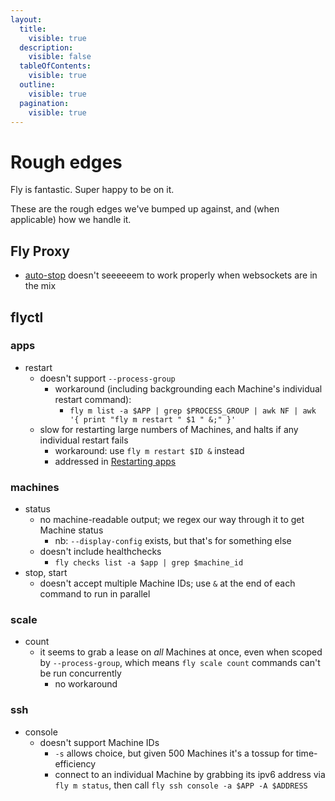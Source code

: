 ```yaml
---
layout:
  title:
    visible: true
  description:
    visible: false
  tableOfContents:
    visible: true
  outline:
    visible: true
  pagination:
    visible: true
---
```


# Rough edges

Fly is fantastic. Super happy to be on it.

These are the rough edges we've bumped up against, and (when applicable) how we handle it.

## Fly Proxy

* [auto-stop](https://fly.io/docs/apps/autostart-stop) doesn't seeeeeem to work properly when websockets are in the mix

## flyctl

### apps

* restart
  * doesn't support `--process-group`
    * workaround (including backgrounding each Machine's individual restart command):
      * `fly m list -a $APP | grep $PROCESS_GROUP | awk NF | awk '{ print "fly m restart " $1 " &;" }'`
  * slow for restarting large numbers of Machines, and halts if any individual restart fails
    * workaround: use `fly m restart $ID &` instead
    * addressed in [Restarting apps](restarting-apps.md)

### machines

* status
  * no machine-readable output; we regex our way through it to get Machine status
    * nb: `--display-config` exists, but that's for something else
  * doesn't include healthchecks
    * `fly checks list -a $app | grep $machine_id`
* stop, start
  * doesn't accept multiple Machine IDs; use `&` at the end of each command to run in parallel

### scale

* count
  * it seems to grab a lease on _all_ Machines at once, even when scoped by `--process-group`, which means `fly scale count` commands can't be run concurrently
    * no workaround

### ssh

* console
  * doesn't support Machine IDs
    * `-s` allows choice, but given 500 Machines it's a tossup for time-efficiency
    * connect to an individual Machine by grabbing its ipv6 address via `fly m status`, then call `fly ssh console -a $APP -A $ADDRESS`
